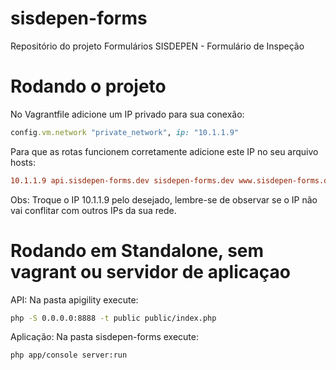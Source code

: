 sisdepen-forms
==============

Repositório do projeto Formulários SISDEPEN - Formulário de Inspeção

Rodando o projeto
==============

No Vagrantfile adicione um IP privado para sua conexão:

```ruby
config.vm.network "private_network", ip: "10.1.1.9"
```

Para que as rotas funcionem corretamente adicione este IP no seu arquivo hosts:

```conf
10.1.1.9 api.sisdepen-forms.dev sisdepen-forms.dev www.sisdepen-forms.dev
```

Obs: Troque o IP 10.1.1.9 pelo desejado, lembre-se de observar se o IP não vai conflitar com outros IPs da sua rede.

Rodando em Standalone, sem vagrant ou servidor de aplicaçao
==============

API:
Na pasta apigility execute:

```bash
php -S 0.0.0.0:8888 -t public public/index.php
```

Aplicação:
Na pasta sisdepen-forms execute:

```bash
php app/console server:run
```
